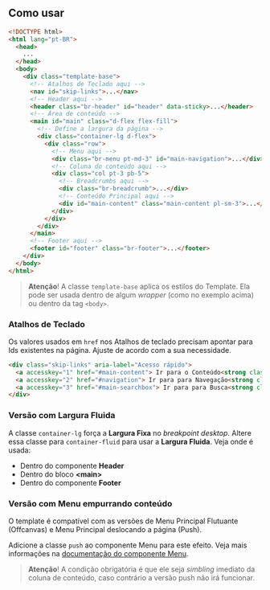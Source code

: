 ## Como usar

```html
<!DOCTYPE html>
<html lang="pt-BR">
  <head>
    ...
  </head>
  <body>
    <div class="template-base">
      <!-- Atalhos de Teclado aqui -->
      <nav id="skip-links">...</nav>
      <!-- Header aqui -->
      <header class="br-header" id="header" data-sticky>...</header>
      <!-- Área de conteúdo -->
      <main id="main" class="d-flex flex-fill">
        <!-- Define a largura da página -->
        <div class="container-lg d-flex">
          <div class="row">
            <!-- Menu aqui -->
            <div class="br-menu pt-md-3" id="main-navigation">...</div>
            <!-- Coluna do conteúdo aqui -->
            <div class="col pt-3 pb-5">
              <!-- Breadcrumbs aqui -->
              <div class="br-breadcrumb">...</div>
              <!-- Conteúdo Principal aqui -->
              <div id="main-content" class="main-content pl-sm-3">...</div>
            </div>
          </div>
        </div>
      </main>
      <!-- Footer aqui -->
      <footer id="footer" class="br-footer">...</footer>
    </div>
  </body>
</html>
```

> **Atenção**! A classe `template-base` aplica os estilos do Template. Ela pode ser usada dentro de algum *wrapper* (como no exemplo acima) ou dentro da tag `<body>`.

### Atalhos de Teclado

Os valores usados em `href` nos Atalhos de teclado precisam apontar para Ids existentes na página. Ajuste de acordo com a sua necessidade.

```html
<div class="skip-links" aria-label="Acesso rápido">
  <a accesskey="1" href="#main-content"> Ir para o Conteúdo<strong class="accesskey">1</strong> </a>
  <a accesskey="2" href="#navigation"> Ir para para Navegação<strong class="accesskey">2</strong> </a>
  <a accesskey="3" href="#main-searchbox"> Ir para para Busca<strong class="accesskey">3</strong> </a>
</div>
```

### Versão com Largura Fluida

A classe `container-lg` força a **Largura Fixa** no *breakpoint desktop*. Altere essa classe para `container-fluid` para usar a **Largura Fluida**. Veja onde é usada:

- Dentro do componente **Header**
- Dentro do bloco **&lt;main&gt;**
- Dentro do componente **Footer**

### Versão com Menu empurrando conteúdo

O template é compatível com as versões de Menu Principal Flutuante (Offcanvas) e Menu Principal deslocando a página (Push).

Adicione a classe `push` ao componente Menu para este efeito. Veja mais informações na [documentação do componente Menu](/ds/components/menu).

> **Atenção**! A condição obrigatória é que ele seja *simbling* imediato da coluna de conteúdo, caso contrário a versão push não irá funcionar.
